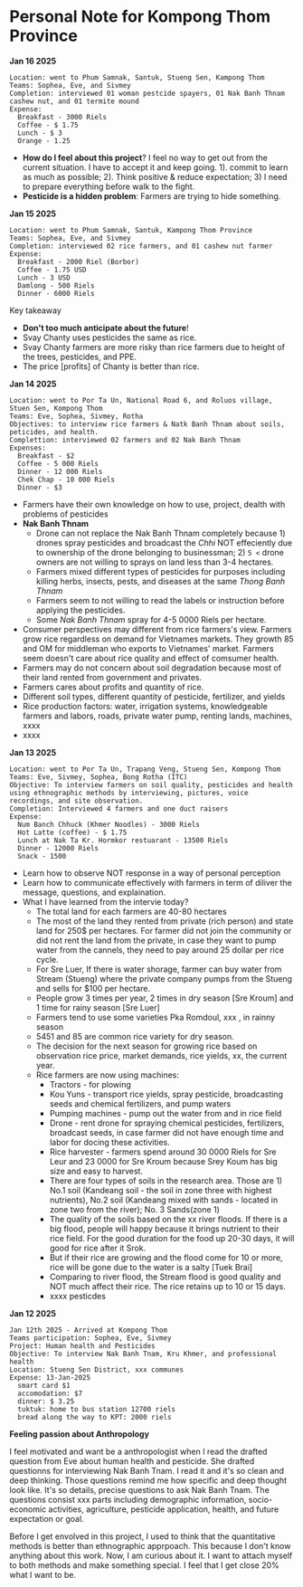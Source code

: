 # Personal Note for Kompong Thom Province 
__Jan 16 2025__
```
Location: went to Phum Samnak, Santuk, Stueng Sen, Kampong Thom
Teams: Sophea, Eve, and Sivmey
Completion: interviewed 01 woman pestcide spayers, 01 Nak Banh Thnam cashew nut, and 01 termite mound
Expense:
  Breakfast - 3000 Riels
  Coffee - $ 1.75
  Lunch - $ 3
  Orange - 1.25
```
- __How do I feel about this project__? I feel no way to get out from the current situation. I have to accept it and keep going. 1). commit to learn as much as possible; 2). Think positive & reduce expectation; 3) I need to prepare everything before walk to the fight.
- __Pesticide is a hidden problem__: Farmers are trying to hide something.


__Jan 15 2025__
```
Location: went to Phum Samnak, Santuk, Kampong Thom Province
Teams: Sophea, Eve, and Sivmey
Completion: interviewed 02 rice farmers, and 01 cashew nut farmer
Expense:
  Breakfast - 2000 Riel (Borbor)
  Coffee - 1.75 USD
  Lunch - 3 USD
  Damlong - 500 Riels
  Dinner - 6000 Riels
```
Key takeaway
- **Don't too much anticipate about the future**!
- Svay Chanty uses pesticides the same as rice.
- Svay Chanty farmers are more risky than rice farmers due to height of the trees, pesticides, and PPE.
- The price [profits] of Chanty is better than rice.


__Jan 14 2025__ 
```
Location: went to Por Ta Un, National Road 6, and Roluos village, Stuen Sen, Kompong Thom
Teams: Eve, Sophea, Sivmey, Rotha
Objectives: to interview rice farmers & Natk Banh Thnam about soils, peticides, and health.
Complettion: interviewed 02 farmers and 02 Nak Banh Thnam
Expenses:
  Breakfast - $2
  Coffee - 5 000 Riels
  Dinner - 12 000 Riels
  Chek Chap - 10 000 Riels
  Dinner - $3
```
- Farmers have their own knowledge on how to use, project, dealth with problems of pesticides
- __Nak Banh Thnam__
  - Drone can not replace the Nak Banh Thnam completely because 1) drones spray pesticides and broadcast the *Chhi* NOT effeciently due to ownership of the drone belonging to businessman; 2) `5 <` drone owners are not willing to sprays on land less than 3-4 hectares.
  - Farmers mixed different types of pesticides for purposes including killing herbs, insects, pests, and diseases at the same *Thong Banh Thnam*
  - Farmers seem to not willing to read the labels or instruction before applying the pesticides.
  - Some *Nak Banh Thnam* spray for 4-5 0000 Riels per hectare.
- Consumer perspectives may different from rice farmers's view. Farmers grow rice regardless on demand for Vietnames markets. They growth 85 and OM for middleman who exports to Vietnames' market. Farmers seem doesn't care about rice quality and effect of comsumer health.
- Farmers may do not concern about soil degradation because most of their land rented from government and privates.
- Farmers cares about profits and quantity of rice.
- Different soil types, different quantity of pesticide, fertilizer, and yields
- Rice production factors: water, irrigation systems, knowledgeable farmers and labors, roads, private water pump, renting lands, machines, xxxx
- xxxx

__Jan 13 2025__
```
Location: went to Por Ta Un, Trapang Veng, Stueng Sen, Kompong Thom
Teams: Eve, Sivmey, Sophea, Bong Rotha (ITC)
Objective: To interview farmers on soil quality, pesticides and health using ethnographic methods by interviewing, pictures, voice recordings, and site observation. 
Completion: Interviewed 4 farmers and one duct raisers
Expense:
  Num Banch Chhuck (Khmer Noodles) - 3000 Riels
  Hot Latte (coffee) - $ 1.75
  Lunch at Nak Ta Kr. Hormkor restuarant - 13500 Riels
  Dinner - 12000 Riels
  Snack - 1500

```
- Learn how to observe NOT response in a way of personal perception
- Learn how to communicate effectively with farmers in term of diliver the message, questions, and explaination.
- What I have learned from the intervie today?
  - The total land for each farmers are 40-80 hectares
  - The most of the land they rented from private (rich person) and state land for 250$ per hectares. For farmer did not join the community or did not rent the land from the private, in case they want to pump water from the cannels, they need to pay around 25 dollar per rice cycle.
  - For Sre Luer, If there is water shorage, farmer can buy water from Stream (Stueng) where the private company pumps from the Stueng and sells for $100 per hectare.
  - People grow 3 times per year, 2 times in dry season [Sre Kroum] and 1 time for rainy season [Sre Luer]
  - Farmers tend to use some varieties Pka Romdoul, xxx , in rainny season
  - 5451 and 85 are common rice variety for dry season.
  - The decision for the next season for growing rice based on observation rice price, market demands, rice yields, xx, the current year.
  - Rice farmers are now using machines:
     - Tractors - for plowing
     - Kou Yuns - transport rice yields, spray pesticide, broadcasting seeds and chemical fertilizers, and pump waters
     - Pumping machines - pump out the water from and in rice field
     - Drone - rent drone for spraying chemical pesticides, fertilizers, broadcast seeds, in case farmer did not have enough time and labor for docing these activities.
     - Rice harvester - farmers spend around 30 0000 Riels for Sre Leur and 23 0000 for Sre Kroum because Srey Koum has big size and easy to harvest.
     - There are four types of soils in the research area. Those are 1) No.1 soil (Kandeang soil - the soil in zone three with highest nutrients), No.2 soil (Kandeang mixed with sands - located in zone two from the river); No. 3 Sands(zone 1)
     - The quality of the soils based on the xx river floods. If there is a big flood, people will happy because it brings nutrient to their rice field. For the good duration for the food up 20-30 days, it will good for rice after it Srok.
     - But if their rice are growing and the flood come for 10 or more, rice will be gone due to the water is a salty [Tuek Brai]
     - Comparing to river flood, the Stream flood is good quality and NOT much affect their rice. The rice retains up to 10 or 15 days.
     - xxxx pesticdes

__Jan 12 2025__
```
Jan 12th 2025 - Arrived at Kompong Thom
Teams participation: Sophea, Eve, Sivmey
Project: Human health and Pesticides
Objective: To interview Nak Banh Tnam, Kru Khmer, and professional health
Location: Stueng Sen District, xxx communes
Expense: 13-Jan-2025
  smart card $1
  accomodation: $7
  dinner: $ 3.25
  tuktuk: home to bus station 12700 riels
  bread along the way to KPT: 2000 riels

```
__Feeling passion about Anthropology__ 

I feel motivated and want be a anthropologist when I read the drafted question from Eve about human health and pesticide. She drafted questionns for interviewing Nak Banh Tnam. I read it and it's so clean and deep thinking. Those questions remind me how specific and deep thought look like. It's so details, precise questions to ask Nak Banh Tnam. The questions consist xxx parts including demographic information, socio-economic activities, agriculture, pesticide application, health, and future expectation or goal. 

Before I get envolved in this project, I used to think that the quantitative methods is better than ethnographic apprpoach. This because I don't know anything about this work. Now, I am curious about it. I want to attach myself to both methods and make something special. I feel that I get close 20% what I want to be. 
